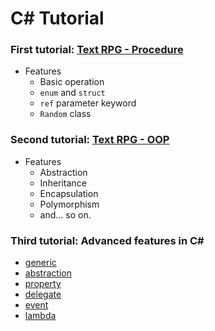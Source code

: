 # C# Tutorial
### First tutorial: [Text RPG - Procedure](src/game/procedure/TextRPG.cs)
- Features
  - Basic operation
  - `enum` and `struct`
  - `ref` parameter keyword
  - `Random` class
### Second tutorial: [Text RPG - OOP](src/game/oop/TextRPG.cs)
- Features
  - Abstraction
  - Inheritance
  - Encapsulation
  - Polymorphism
  - and... so on.

### Third tutorial: Advanced features in C#
- [generic](src/features/generic)
- [abstraction](src/features/abstraction)
- [property](src/features/property)
- [delegate](src/features/delegate)
- [event](src/features/event)
- [lambda](src/features/lambda)